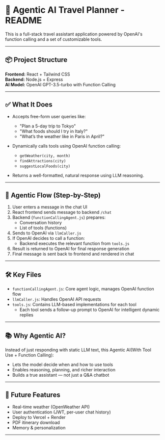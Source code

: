 # 🧠 Agentic AI Travel Planner - README

This is a full-stack travel assistant application powered by OpenAI's function calling and a set of customizable tools.

---

## 📦 Project Structure

**Frontend:** React + Tailwind CSS  
**Backend:** Node.js + Express  
**AI Model:** OpenAI GPT-3.5-turbo with Function Calling

---

## ✅ What It Does

- Accepts free-form user queries like:
  - "Plan a 5-day trip to Tokyo"
  - "What foods should I try in Italy?"
  - "What’s the weather like in Paris in April?"

- Dynamically calls tools using OpenAI function calling:
  - `getWeather(city, month)`
  - `findAttractions(city)`
  - `suggestLocalFoods(city)`

- Returns a well-formatted, natural response using LLM reasoning.

---

## 🧠 Agentic Flow (Step-by-Step)

1. User enters a message in the chat UI
2. React frontend sends message to backend `/chat`
3. Backend (`functionCallingAgent.js`) prepares:
   - Conversation history
   - List of tools (functions)
4. Sends to OpenAI via `llmCaller.js`
5. If OpenAI decides to call a function:
   - Backend executes the relevant function from `tools.js`
6. Result is returned to OpenAI for final response generation
7. Final message is sent back to frontend and rendered in chat

---

## 🛠 Key Files

- `functionCallingAgent.js`: Core agent logic, manages OpenAI function flow
- `llmCaller.js`: Handles OpenAI API requests
- `tools.js`: Contains LLM-based implementations for each tool
  - Each tool sends a follow-up prompt to OpenAI for intelligent dynamic replies

---

## 📚 Why Agentic AI?

Instead of just responding with static LLM text, this Agentic AI(With Tool Use + Function Calling):
- Lets the model decide when and how to use tools
- Enables reasoning, planning, and richer interaction
- Builds a true assistant — not just a Q&A chatbot

---

## 🚀 Future Features

- Real-time weather (OpenWeather API)
- User authentication (JWT, per-user chat history)
- Deploy to Vercel + Render
- PDF itinerary download
- Memory & personalization

---

